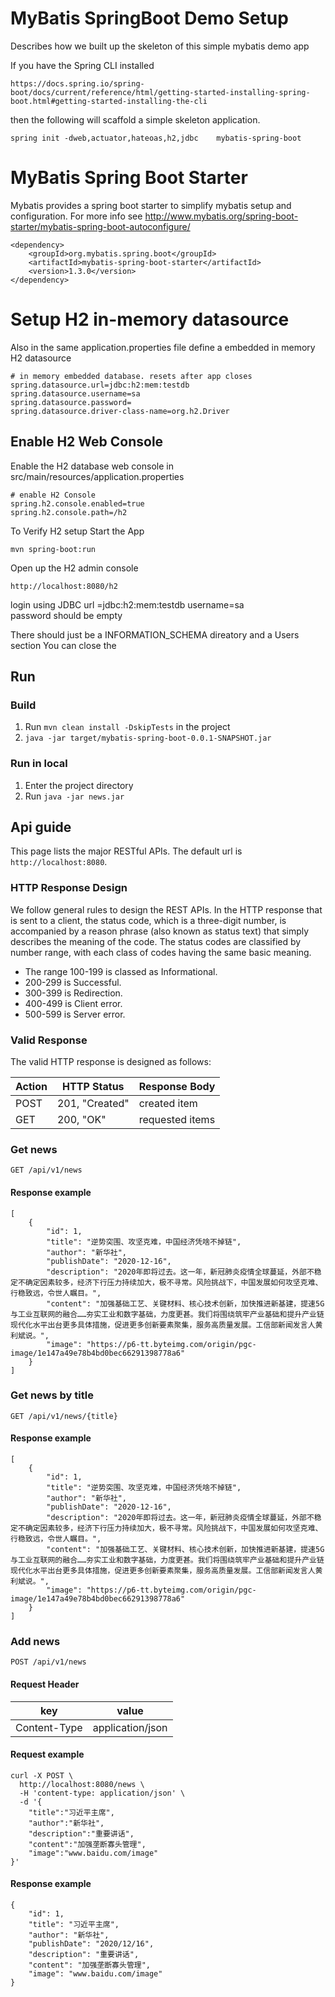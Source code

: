 # MyBatis SpringBoot Demo Setup
Describes how we built up the skeleton of this simple mybatis demo app  

If you have the Spring CLI installed 
```
https://docs.spring.io/spring-boot/docs/current/reference/html/getting-started-installing-spring-boot.html#getting-started-installing-the-cli
```
then the following will scaffold a simple skeleton application.
```
spring init -dweb,actuator,hateoas,h2,jdbc    mybatis-spring-boot
```

# MyBatis Spring Boot Starter
Mybatis provides a spring boot starter to simplify mybatis setup and configuration.
For more info see
http://www.mybatis.org/spring-boot-starter/mybatis-spring-boot-autoconfigure/

```
<dependency>
    <groupId>org.mybatis.spring.boot</groupId>
    <artifactId>mybatis-spring-boot-starter</artifactId>
    <version>1.3.0</version>
</dependency>
```

# Setup H2 in-memory datasource

Also in the same application.properties file 
define a embedded in memory H2 datasource

```
# in memory embedded database. resets after app closes
spring.datasource.url=jdbc:h2:mem:testdb
spring.datasource.username=sa
spring.datasource.password=
spring.datasource.driver-class-name=org.h2.Driver
```
##  Enable H2 Web Console
Enable the H2 database web console in src/main/resources/application.properties

```
# enable H2 Console
spring.h2.console.enabled=true
spring.h2.console.path=/h2
```

To Verify H2 setup Start the App
```
mvn spring-boot:run 
```

Open up the H2 admin console
```
http://localhost:8080/h2
```
login using 
JDBC url =jdbc:h2:mem:testdb
username=sa  
password should be empty

There should just be a INFORMATION_SCHEMA direatory and a Users section
You can close the 

## Run 
### Build
1. Run `mvn clean install -DskipTests` in the project
2. `java -jar target/mybatis-spring-boot-0.0.1-SNAPSHOT.jar`

### Run in local
1. Enter the project directory
2. Run  `java -jar news.jar`

## Api guide
This page lists the major RESTful APIs. The default url is `http://localhost:8080`.

### HTTP Response Design
We follow general rules to design the REST APIs. In the HTTP response that is sent to a client, 
the status code, which is a three-digit number, is accompanied by a reason phrase (also known as status text) that simply describes the meaning of the code. 
The status codes are classified by number range, with each class of codes having the same basic meaning.
* The range 100-199 is classed as Informational.
* 200-299 is Successful.
* 300-399 is Redirection.
* 400-499 is Client error.
* 500-599 is Server error.

### Valid Response
The valid HTTP response is designed as follows:

| Action | HTTP Status | Response Body |
| ---- | ------------------ | ------ |
| POST | 201, "Created" | created item |
| GET | 200, "OK" | requested items | 

### Get news
`GET /api/v1/news`

#### Response example
```
[
    {
        "id": 1,
        "title": "逆势突围、攻坚克难，中国经济凭啥不掉链",
        "author": "新华社",
        "publishDate": "2020-12-16",
        "description": "2020年即将过去。这一年，新冠肺炎疫情全球蔓延，外部不稳定不确定因素较多，经济下行压力持续加大，极不寻常。风险挑战下，中国发展如何攻坚克难、行稳致远，令世人瞩目。",
        "content": "加强基础工艺、关键材料、核心技术创新，加快推进新基建，提速5G与工业互联网的融合……夯实工业和数字基础，力度更甚。我们将围绕筑牢产业基础和提升产业链现代化水平出台更多具体措施，促进更多创新要素聚集，服务高质量发展。工信部新闻发言人黄利斌说。",
        "image": "https://p6-tt.byteimg.com/origin/pgc-image/1e147a49e78b4bd0bec66291398778a6"
    }
]
```


### Get news by title
`GET /api/v1/news/{title}`

#### Response example
```
[
    {
        "id": 1,
        "title": "逆势突围、攻坚克难，中国经济凭啥不掉链",
        "author": "新华社",
        "publishDate": "2020-12-16",
        "description": "2020年即将过去。这一年，新冠肺炎疫情全球蔓延，外部不稳定不确定因素较多，经济下行压力持续加大，极不寻常。风险挑战下，中国发展如何攻坚克难、行稳致远，令世人瞩目。",
        "content": "加强基础工艺、关键材料、核心技术创新，加快推进新基建，提速5G与工业互联网的融合……夯实工业和数字基础，力度更甚。我们将围绕筑牢产业基础和提升产业链现代化水平出台更多具体措施，促进更多创新要素聚集，服务高质量发展。工信部新闻发言人黄利斌说。",
        "image": "https://p6-tt.byteimg.com/origin/pgc-image/1e147a49e78b4bd0bec66291398778a6"
    }
]
```

### Add news
`POST /api/v1/news`

#### Request Header
| key          | value            |
| ------------ | ---------------- |
| Content-Type | application/json |


#### Request example
```
curl -X POST \
  http://localhost:8080/news \
  -H 'content-type: application/json' \
  -d '{
    "title":"习近平主席",
    "author":"新华社",
    "description":"重要讲话",
    "content":"加强垄断寡头管理",
    "image":"www.baidu.com/image"
}'
```

#### Response example
```
{
    "id": 1,
    "title": "习近平主席",
    "author": "新华社",
    "publishDate": "2020/12/16",
    "description": "重要讲话",
    "content": "加强垄断寡头管理",
    "image": "www.baidu.com/image"
}
```